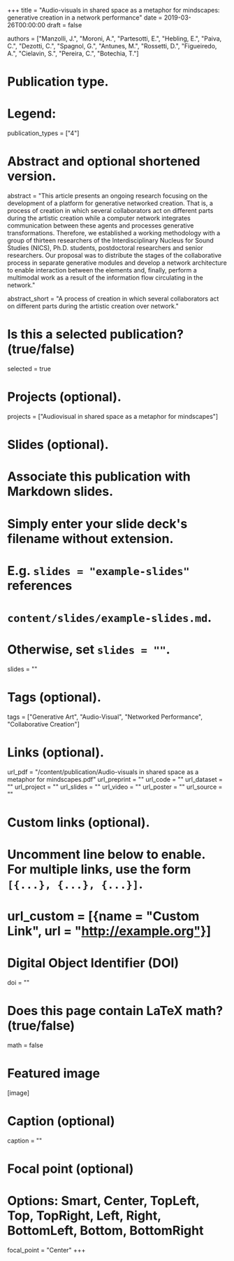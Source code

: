 +++
title = "Audio-visuals in shared space as a metaphor for mindscapes: generative creation in a network performance"
date = 2019-03-26T00:00:00
draft = false

authors = ["Manzolli, J.", "Moroni, A.", "Partesotti, E.", "Hebling, E.", "Paiva, C.",
"Dezotti, C.", "Spagnol, G.", "Antunes, M.", "Rossetti, D.", "Figueiredo, A.",
"Cielavin, S.", "Pereira, C.", "Botechia, T."]

# Publication type.
# Legend:

publication_types = ["4"]

# Abstract and optional shortened version.
abstract = "This article presents an ongoing research focusing on the development of a platform for generative networked creation. That is, a process of creation in which several collaborators act on different parts during the artistic creation while a computer network integrates communication between these agents and processes generative transformations. Therefore, we established a working methodology with a group of thirteen researchers of the Interdisciplinary Nucleus for Sound Studies (NICS), Ph.D. students, postdoctoral researchers and senior researchers. Our proposal was to distribute the stages of the collaborative process in separate generative modules and develop a network architecture to enable interaction between the elements and, finally, perform a multimodal work as a result of the information flow circulating in the network."

abstract_short = "A process of creation in which several collaborators act on different parts during the artistic creation over network."

# Is this a selected publication? (true/false)
selected = true

# Projects (optional).
projects = ["Audiovisual in shared space as a metaphor for mindscapes"]

# Slides (optional).
#   Associate this publication with Markdown slides.
#   Simply enter your slide deck's filename without extension.
#   E.g. `slides = "example-slides"` references 
#   `content/slides/example-slides.md`.
#   Otherwise, set `slides = ""`.
slides = ""

# Tags (optional).
tags = ["Generative Art", "Audio-Visual", "Networked Performance", "Collaborative Creation"]

# Links (optional).
url_pdf = "/content/publication/Audio-visuals in shared space as a metaphor for mindscapes.pdf"
url_preprint = ""
url_code = ""
url_dataset = ""
url_project = ""
url_slides = ""
url_video = ""
url_poster = ""
url_source = ""

# Custom links (optional).
#   Uncomment line below to enable. For multiple links, use the form `[{...}, {...}, {...}]`.
# url_custom = [{name = "Custom Link", url = "http://example.org"}]

# Digital Object Identifier (DOI)
doi = ""

# Does this page contain LaTeX math? (true/false)
math = false

# Featured image
[image]
  # Caption (optional)
  caption = ""

  # Focal point (optional)
  # Options: Smart, Center, TopLeft, Top, TopRight, Left, Right, BottomLeft, Bottom, BottomRight
  focal_point = "Center"
+++


